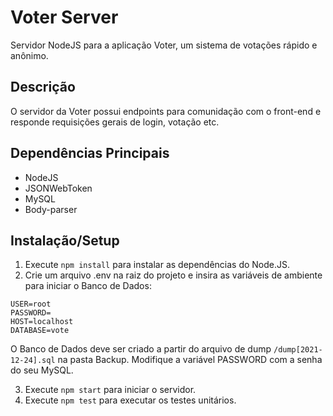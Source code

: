 Voter Server
=============

Servidor NodeJS para a aplicação Voter, um sistema de votações rápido e anônimo.

Descrição
-----------
O servidor da Voter possui endpoints para comunidação com o front-end e responde requisições gerais de login, votação etc.

Dependências Principais
------------
* NodeJS
* JSONWebToken
* MySQL
* Body-parser

Instalação/Setup
-------------
1. Execute `npm install` para instalar as dependências do Node.JS.
2. Crie um arquivo .env na raiz do projeto e insira as variáveis de ambiente para iniciar o Banco de Dados:

```
USER=root
PASSWORD=
HOST=localhost
DATABASE=vote
```
O Banco de Dados deve ser criado a partir do arquivo de dump `/dump[2021-12-24].sql` na pasta Backup. Modifique
a variável PASSWORD com a senha do seu MySQL.

3. Execute `npm start` para iniciar o servidor.
4. Execute `npm test` para executar os testes unitários.
